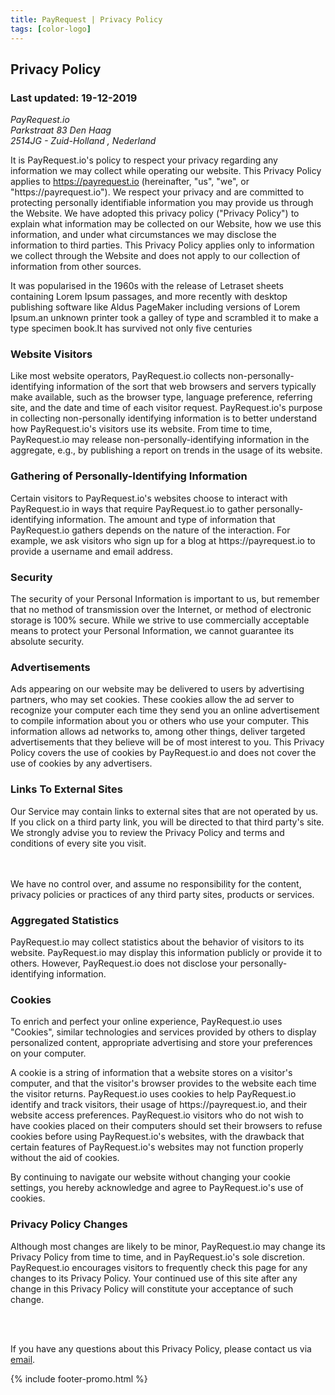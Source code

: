 ```yaml
---
title: PayRequest | Privacy Policy
tags: [color-logo]
---
```


<section class="breadcrumb-area">
         <div class="breadcrumb-shape"></div>
         <div class="container">
            <div class="row">
               <div class="col-lg-12">
                  <div class="breadcrumb-inn">
                     <div class="section-title wow fadeInUp" data-wow-duration="1s" data-wow-delay="0.3s" style="visibility: visible; animation-duration: 1s; animation-delay: 0.3s; animation-name: fadeInUp;">
                       <h2>Privacy <span>Policy</span></h2>
                     </div>
                  </div>
               </div>
            </div>
         </div>
      </section>


<section class="privacy-section section_t_50 section_b_100">
         <div class="container">
            <div class="row">
               <div class="col-lg-12">
                  <div class="privacy-inn">
                     <div class="privacy-block">
                        <h3>Last updated: 19-12-2019</h3>
                        <p></p><address>
           PayRequest.io<br>Parkstraat 83 Den Haag <br>2514JG - Zuid-Holland , Nederland<br>       </address><p></p>
                        <p>It is PayRequest.io's policy to respect your privacy regarding any information we may collect while operating our website. This Privacy Policy applies to <a href="https://payrequest.io">https://payrequest.io</a> (hereinafter, "us", "we", or "https://payrequest.io"). We respect your privacy and are committed to protecting personally identifiable information you may provide us through the Website. We have adopted this privacy policy ("Privacy Policy") to explain what information may be collected on our Website, how we use this information, and under what circumstances we may disclose the information to third parties. This Privacy Policy applies only to information we collect through the Website and does not apply to our collection of information from other sources.</p>
                        <p>It was popularised in the 1960s with the release of Letraset sheets containing Lorem Ipsum passages, and more recently with desktop publishing software like Aldus PageMaker including versions of Lorem Ipsum.an unknown printer took a galley of type and scrambled it to make a type specimen book.It has survived not only five centuries</p>
                     </div>
                     <div class="privacy-block">
                        <h3>Website Visitors

</h3>
                        <p>Like most website operators, PayRequest.io collects non-personally-identifying information of the sort that web browsers and servers typically make available, such as the browser type, language preference, referring site, and the date and time of each visitor request. PayRequest.io's purpose in collecting non-personally identifying information is to better understand how PayRequest.io's visitors use its website. From time to time, PayRequest.io may release non-personally-identifying information in the aggregate, e.g., by publishing a report on trends in the usage of its website.

</p>
                        
  </div>
 <div class="privacy-block">
                        <h3>Gathering of Personally-Identifying Information

</h3>
                        <p>Certain visitors to PayRequest.io's websites choose to interact with PayRequest.io in ways that require PayRequest.io to gather personally-identifying information. The amount and type of information that PayRequest.io gathers depends on the nature of the interaction. For example, we ask visitors who sign up for a blog at https://payrequest.io to provide a username and email address.

</p>
                        
 </div>
 <div class="privacy-block">
                        <h3>Security</h3>
                        <p>The security of your Personal Information is important to us, but remember that no method of transmission over the Internet, or method of electronic storage is 100% secure. While we strive to use commercially acceptable means to protect your Personal Information, we cannot guarantee its absolute security.

</p>
                        
  </div>
 


<div class="privacy-block">
                        <h3>Advertisements</h3>
                        <p>Ads appearing on our website may be delivered to users by advertising partners, who may set cookies. These cookies allow the ad server to recognize your computer each time they send you an online advertisement to compile information about you or others who use your computer. This information allows ad networks to, among other things, deliver targeted advertisements that they believe will be of most interest to you. This Privacy Policy covers the use of cookies by PayRequest.io and does not cover the use of cookies by any advertisers.

</p>
                     </div>


<div class="privacy-block">
                        <h3>Links To External Sites

</h3>
                        <p>Our Service may contain links to external sites that are not operated by us. If you click on a third party link, you will be directed to that third party's site. We strongly advise you to review the Privacy Policy and terms and conditions of every site you visit.

<br><br> We have no control over, and assume no responsibility for the content, privacy policies or practices of any third party sites, products or services. 
</p>
                     </div>


<div class="privacy-block">
                        <h3>Aggregated Statistics

</h3>
                        <p>PayRequest.io may collect statistics about the behavior of visitors to its website. PayRequest.io may display this information publicly or provide it to others. However, PayRequest.io does not disclose your personally-identifying information.
</p>
                     </div>



<div class="privacy-block">
                        <h3>Cookies</h3>
                        <p>To enrich and perfect your online experience, PayRequest.io uses "Cookies", similar technologies and services provided by others to display personalized content, appropriate advertising and store your preferences on your computer.</p>

<p>A cookie is a string of information that a website stores on a visitor's computer, and that the visitor's browser provides to the website each time the visitor returns. PayRequest.io uses cookies to help PayRequest.io identify and track visitors, their usage of https://payrequest.io, and their website access preferences. PayRequest.io visitors who do not wish to have cookies placed on their computers should set their browsers to refuse cookies before using PayRequest.io's websites, with the drawback that certain features of PayRequest.io's websites may not function properly without the aid of cookies.</p>


<p>By continuing to navigate our website without changing your cookie settings, you hereby acknowledge and agree to PayRequest.io's use of cookies.</p>
                     </div><div class="privacy-block">
                        <h3>Privacy Policy Changes

</h3>
                        <p>Although most changes are likely to be minor, PayRequest.io may change its Privacy Policy from time to time, and in PayRequest.io's sole discretion. PayRequest.io encourages visitors to frequently check this page for any changes to its Privacy Policy. Your continued use of this site after any change in this Privacy Policy will constitute your acceptance of such change.

</p>

<br> <br>

If you have any questions about this Privacy Policy, please contact us via <a href="mailto:info@payrequest.io">email</a>.<p></p>



 </div>
 </div>
</div>
 </div>
         </div>
      </section>



{% include footer-promo.html %}